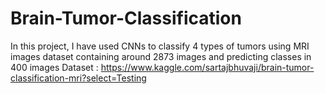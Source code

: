 # Brain-Tumor-Classification
In this project, I have used CNNs to classify 4 types of tumors using MRI images dataset containing around 2873 images and predicting classes in 400 images
Dataset : https://www.kaggle.com/sartajbhuvaji/brain-tumor-classification-mri?select=Testing
